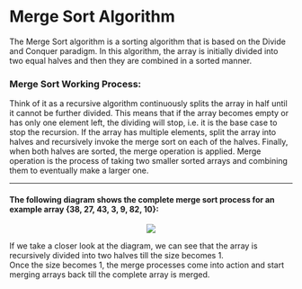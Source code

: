 # Merge Sort Algorithm
The Merge Sort algorithm is a sorting algorithm that is based on the Divide and Conquer paradigm.
In this algorithm, the array is initially divided into two equal halves and then they are combined in a sorted manner.

### Merge Sort Working Process:
Think of it as a recursive algorithm continuously splits the array in half until it cannot be further divided.
This means that if the array becomes empty or has only one element left, the dividing will stop, i.e. it is the base case to stop the recursion.
If the array has multiple elements, split the array into halves and recursively invoke the merge sort on each of the halves.
Finally, when both halves are sorted, the merge operation is applied.
Merge operation is the process of taking two smaller sorted arrays and combining them to eventually make a larger one.

---
#### The following diagram shows the complete merge sort process for an example array {38, 27, 43, 3, 9, 82, 10}:
<p align="center">
  <img src="https://media.geeksforgeeks.org/wp-content/uploads/20220722205737/MergeSortTutorial.png" />

If we take a closer look at the diagram, we can see that the array is recursively divided into two halves till the size becomes 1. <br>
Once the size becomes 1, the merge processes come into action and start merging arrays back till the complete array is merged.
</p>
